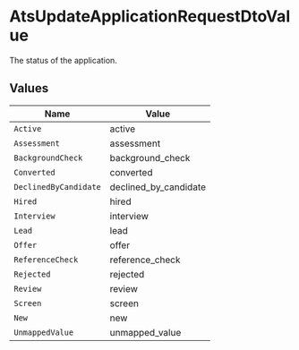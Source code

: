 # AtsUpdateApplicationRequestDtoValue

The status of the application.


## Values

| Name                  | Value                 |
| --------------------- | --------------------- |
| `Active`              | active                |
| `Assessment`          | assessment            |
| `BackgroundCheck`     | background_check      |
| `Converted`           | converted             |
| `DeclinedByCandidate` | declined_by_candidate |
| `Hired`               | hired                 |
| `Interview`           | interview             |
| `Lead`                | lead                  |
| `Offer`               | offer                 |
| `ReferenceCheck`      | reference_check       |
| `Rejected`            | rejected              |
| `Review`              | review                |
| `Screen`              | screen                |
| `New`                 | new                   |
| `UnmappedValue`       | unmapped_value        |